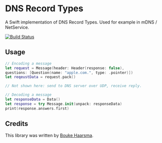 DNS Record Types
================

A Swift implementation of DNS Record Types. Used for example in mDNS /
NetService.

[![Build Status](https://travis-ci.org/Bouke/DNS.svg?branch=master)](https://travis-ci.org/Bouke/DNS)

## Usage

```swift
// Encoding a message
let request = Message(header: Header(response: false),
questions: [Question(name: "apple.com.", type: .pointer)])
let reqeustData = request.pack()

// Not shown here: send to DNS server over UDP, receive reply.

// Decoding a message
let responseData = Data()
let response = try Message.init(unpack: responseData)
print(response.answers.first)
```

## Credits

This library was written by [Bouke Haarsma](https://twitter.com/BoukeHaarsma).
